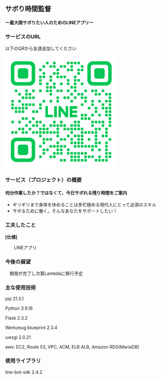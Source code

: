 ## サボり時間監督

#### ー最大限サボりたい人のためのLINEアプリー


### サービスのURL

以下のQRから友達追加してください

  ![](/images/read_me/line_qr.png)


### サービス（プロジェクト）の概要
#### 何分作業したか？ではなくて、今日サボれる残り時間をご案内
  - ギリギリまで身体を休めることは多忙極める現代人にとって必須のスキル
  - サボるために働く。そんなあなたをサポートしたい！

### 工夫したこと

**[仕様]**

　　LINEアプリ

### 今後の展望

　開発が完了し次第Lambdaに移行予定

### 主な使用技術

pip 21.3.1

Python 3.9.16

Flask 2.3.2

Werkzeug blueprint 2.3.4

uwsgi 2.0.21

aws: EC2, Route 53, VPC, ACM, ELB ALB, Amazon RDS(MariaDB)

### 使用ライブラリ

line-bot-sdk 2.4.2

